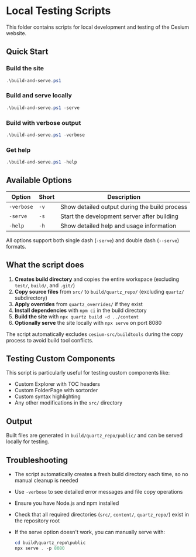 # Local Testing Scripts

This folder contains scripts for local development and testing of the Cesium website.

## Quick Start

### Build the site

```powershell
.\build-and-serve.ps1
```

### Build and serve locally

```powershell
.\build-and-serve.ps1 -serve
```

### Build with verbose output

```powershell
.\build-and-serve.ps1 -verbose
```

### Get help

```powershell
.\build-and-serve.ps1 -help
```

## Available Options

| Option | Short | Description |
|--------|-------|-------------|
| `-verbose` | `-v` | Show detailed output during the build process |
| `-serve` | `-s` | Start the development server after building |
| `-help` | `-h` | Show detailed help and usage information |

All options support both single dash (`-serve`) and double dash (`--serve`) formats.

## What the script does

1. **Creates build directory** and copies the entire workspace (excluding `test/`, `build/`, and `.git/`)
2. **Copy source files** from `src/` to `build/quartz_repo/` (excluding `quartz/` subdirectory)
3. **Apply overrides** from `quartz_overrides/` if they exist
4. **Install dependencies** with `npm ci` in the build directory
5. **Build the site** with `npx quartz build -d ../content`
6. **Optionally serve** the site locally with `npx serve` on port 8080

The script automatically excludes `cesium-src/buildtools` during the copy process to avoid build tool conflicts.

## Testing Custom Components

This script is particularly useful for testing custom components like:

- Custom Explorer with TOC headers
- Custom FolderPage with sortorder
- Custom syntax highlighting
- Any other modifications in the `src/` directory

## Output

Built files are generated in `build/quartz_repo/public/` and can be served locally for testing.

## Troubleshooting

- The script automatically creates a fresh build directory each time, so no manual cleanup is needed
- Use `-verbose` to see detailed error messages and file copy operations
- Ensure you have Node.js and npm installed
- Check that all required directories (`src/`, `content/`, `quartz_repo/`) exist in the repository root
- If the serve option doesn't work, you can manually serve with:

  ```powershell
  cd build\quartz_repo\public
  npx serve . -p 8080
  ```
